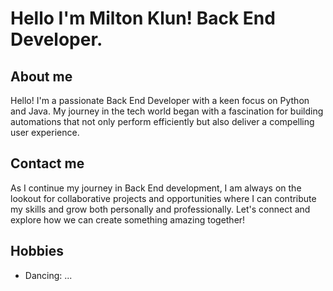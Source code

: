 # Hello I'm Milton Klun! Back End Developer.

## About me
Hello! I'm a passionate Back End Developer with a keen focus on Python and Java. My journey in the tech world began with a fascination for building automations that not only perform efficiently but also deliver a compelling user experience.

## Contact me
As I continue my journey in Back End development, I am always on the lookout for collaborative projects and opportunities where I can contribute my skills and grow both personally and professionally. Let's connect and explore how we can create something amazing together!

## Hobbies
- Dancing: ...
